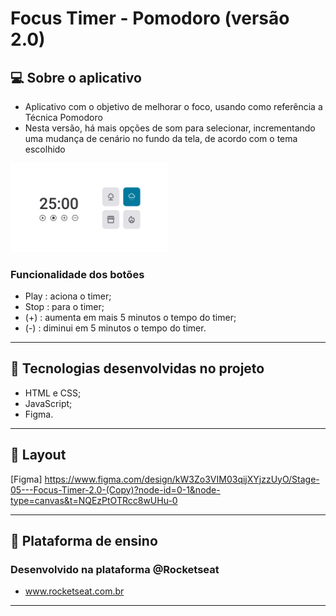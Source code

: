 # Focus Timer - Pomodoro (versão 2.0)

## 💻 Sobre o aplicativo
- Aplicativo com o objetivo de melhorar o foco, usando como referência a Técnica Pomodoro
- Nesta versão, há mais opções de som para selecionar, incrementando uma mudança de cenário no fundo da tela, de acordo com o tema escolhido

<img alt="Imagem do Projeto" src="./images/projetoFocusTimer2.png" width="50%">

### Funcionalidade dos botões
- Play  : aciona o timer;<br/>
- Stop  : para o timer;<br/>
- (+)   : aumenta em mais 5 minutos o tempo do timer;<br/>
- (-)   : diminui em 5 minutos o tempo do timer.<br/>

---

## 🚀 Tecnologias desenvolvidas no projeto
- HTML e CSS;<br/>
- JavaScript;<br/>
- Figma.<br/>

---

## 🔖 Layout
[Figma] https://www.figma.com/design/kW3Zo3VIM03qijXYjzzUyO/Stage-05---Focus-Timer-2.0-(Copy)?node-id=0-1&node-type=canvas&t=NQEzPtOTRcc8wUHu-0

---

## :memo: Plataforma de ensino

### Desenvolvido na plataforma @Rocketseat 
- www.rocketseat.com.br

---



